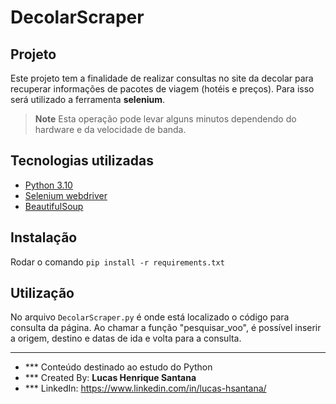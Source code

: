 # DecolarScraper

## Projeto
Este projeto tem a finalidade de realizar consultas no site da decolar para recuperar informações de pacotes de viagem (hotéis e preços). Para isso será utilizado a ferramenta **selenium**.

> **Note**
> Esta operação pode levar alguns minutos dependendo do hardware e da velocidade de banda.

## Tecnologias utilizadas
- [Python 3.10](https://www.python.org/)
- [Selenium webdriver](https://www.selenium.dev/documentation/webdriver/)
- [BeautifulSoup](https://beautiful-soup-4.readthedocs.io/en/latest/)

## Instalação
Rodar o comando `pip install -r requirements.txt`

## Utilização
No arquivo `DecolarScraper.py` é onde está localizado o código para consulta da página. Ao chamar a função "pesquisar_voo", é possível inserir a origem, destino e datas de ida e volta para a consulta.

---

- *** Conteúdo destinado ao estudo do Python
- *** Created By: **Lucas Henrique Santana**
- *** LinkedIn: https://www.linkedin.com/in/lucas-hsantana/
